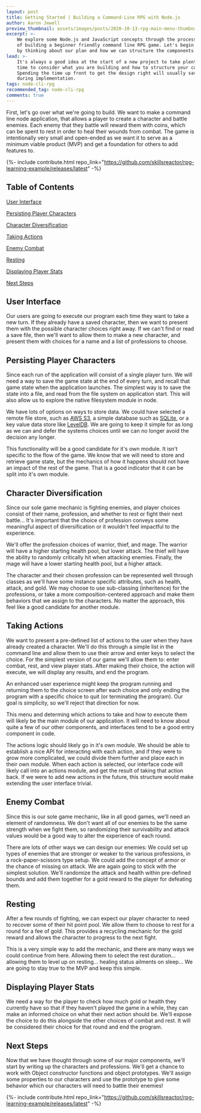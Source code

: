 ```yaml
---
layout: post
title: Getting Started | Building a Command-Line RPG with Node.js
author: Aaron Jewell
preview_thumbnail: assets/images/posts/2020-10-13-rpg-main-menu-thumbnail.jpg
excerpt: >-
    We explore some Node.js and JavaScript concepts through the process
    of building a beginner friendly command line RPG game. Let's begin
    by thinking about our plan and how we can structure the components...
lead: >-
    It's always a good idea at the start of a new project to take plenty of
    time to consider what you are building and how to structure your code.
    Spending the time up front to get the design right will usually save time
    during implementation.
tags: node-cli-rpg
recommended_tag: node-cli-rpg
comments: true
---
```


First, let's go over what we're going to build. We want to make a command line
node application, that allows a player to create a character and battle
enemies. Each enemy that they battle will reward them with coins, which can
be spent to rest in order to heal their wounds from combat. The game is
intentionally very small and open-ended as we want it to serve as a minimum
viable product (MVP) and get a foundation for others to add features to.

{%- include contribute.html repo_link="https://github.com/skillsreactor/rpg-learning-example/releases/latest" -%}

## Table of Contents

[User Interface](#user-interface)

[Persisting Player Characters](#persisting-player-characters)

[Character Diversification](#character-diversification)

[Taking Actions](#taking-actions)

[Enemy Combat](#enemy-combat)

[Resting](#resting)

[Displaying Player Stats](#displaying-player-stats)

[Next Steps](#next-steps)

## User Interface

Our users are going to execute our program each time they want to take a new turn.
If they already have a saved character, then we want to present them with the
possible character choices right away. If we can't find or read a save file, then
we'll want to allow them to make a new character, and present them with choices
for a name and a list of professions to choose.

## Persisting Player Characters

Since each run of the application will consist of a single player turn. We
will need a way to save the game state at the end of every turn, and recall
that game state when the application launches. The simplest way is to save
the state into a file, and read from the file system on application start.
This will also allow us to explore the native filesystem module in node.

We have lots of options on ways to store data. We could have selected a
remote file store, such as [AWS S3](https://aws.amazon.com/s3/), a simple
database such as [SQLite](https://www.sqlite.org/index.html), or
a key value data store like [LevelDB](https://github.com/google/leveldb). We
are going to keep it simple for as long as we can and defer the systems
choices until we can no longer avoid the decision any longer.

This functionality will be a good candidate for it's own module. It isn't
specific to the flow of the game. We know that we will need to store
and retrieve game state, but the mechanics of how it happens should not
have an impact of the rest of the game. That is a good indicator that it
can be split into it's own module.

## Character Diversification

Since our sole game mechanic is fighting enemies, and player
choices consist of their name, profession, and whether to rest or fight
their next battle... It's important that the choice of profession conveys
some meaningful aspect of diversification or it wouldn't feel impactful
to the experience.

We'll offer the profession choices of warrior, thief, and mage. The warrior
will have a higher starting health pool, but lower attack. The thief will
have the ability to randomly critically hit when attacking enemies. Finally,
the mage will have a lower starting health pool, but a higher attack.

The character and their chosen profession can be represented well through
classes as we'll have some instance specific attributes, such as health,
attack, and gold. We may choose to use sub-classing (inheritence) for the
professions, or take a more composition-centered approach and make them
behaviors that we assign to the characters. No matter the approach, this
feel like a good candidate for another module.

## Taking Actions

We want to present a pre-defined list of actions to the user when they have
already created a character. We'll do this through a simple list in the command
line and allow them to use their arrow and enter keys to select the choice. For
the simplest version of our game we'll allow them to: enter combat, rest, and
view player stats. After making their choice, the action will execute, we will
display any results, and end the program.

An enhanced user experience might keep the program running and returning them
to the choice screen after each choice and only ending the program with a
specific choice to quit (or terminating the program). Our goal is simplicity, so
we'll reject that direction for now.

This menu and determing which actions to take and how to execute them will
likely be the main module of our application. It will need to know about
quite a few of our other components, and interfaces tend to be a good
entry component in code.

The actions logic should likely go in it's own module. We should be able to
establish a nice API for interacting with each action, and if they were to
grow more complicated, we could divide them further and place each in their own
module. When each action is selected, our interface code will likely call into
an actions module, and get the result of taking that action back. If we were
to add new actions in the future, this structure would make extending the
user interface trivial.

## Enemy Combat

Since this is our sole game mechanic, like in all good games, we'll
need an element of randomness. We don't want all of our enemies to
be the same strength when we fight them, so randomizing their survivability
and attack values would be a good way to alter the experience of each round.

There are lots of other ways we can design our enemies: We could set up
types of enemies that are stronger or weaker to the various professions, in
a rock-paper-scissors type setup. We could add the concept of armor or the
chance of missing on attack. We are again going to stick with the simplest
solution. We'll randomize the attack and health within pre-defined bounds
and add them together for a gold reward to the player for defeating them.

## Resting

After a few rounds of fighting, we can expect our player character to need
to recover some of their hit point pool. We allow them to choose to rest
for a round for a fee of gold. This provides a recycling mechanic for the
gold reward and allows the character to progress to the next fight.

This is a very simple way to add the mechanic, and there are many ways
we could continue from here. Allowing them to select the rest duration...
allowing them to level up on resting... healing status ailments on sleep...
We are going to stay true to the MVP and keep this simple.

## Displaying Player Stats

We need a way for the player to check how much gold or health they
currently have so that if they haven't played the game in a while,
they can make an informed choice on what their next action should be.
We'll expose the choice to do this alongside the other choices of combat
and rest. It will be considered their choice for that round and end the
program.

## Next Steps

Now that we have thought through some of our major components, we'll
start by writing up the characters and professions. We'll get a
chance to work with Object constructor functions and object prototypes.
We'll assign some properties to our characters and use the prototype
to give some behavior which our characters will need to battle their enemies!

{%- include contribute.html repo_link="https://github.com/skillsreactor/rpg-learning-example/releases/latest" -%}